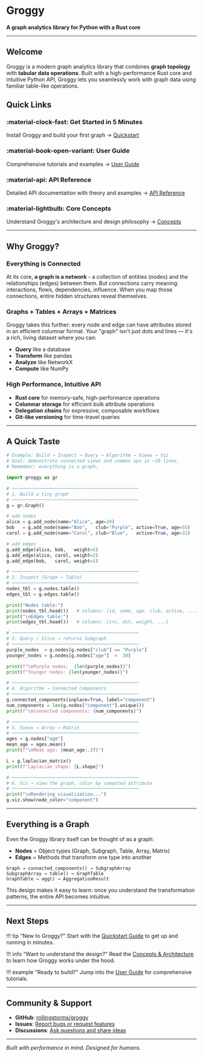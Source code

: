 # Groggy

**A graph analytics library for Python with a Rust core**

---

## Welcome

Groggy is a modern graph analytics library that combines **graph topology** with **tabular data operations**. Built with a high-performance Rust core and intuitive Python API, Groggy lets you seamlessly work with graph data using familiar table-like operations.

## Quick Links

### :material-clock-fast: Get Started in 5 Minutes
Install Groggy and build your first graph
→ [Quickstart](quickstart.md)

### :material-book-open-variant: User Guide
Comprehensive tutorials and examples
→ [User Guide](guide/graph-core.md)

### :material-api: API Reference
Detailed API documentation with theory and examples
→ [API Reference](api/graph.md)

### :material-lightbulb: Core Concepts
Understand Groggy's architecture and design philosophy
→ [Concepts](concepts/overview.md)

---

## Why Groggy?

### Everything is Connected

At its core, **a graph is a network** - a collection of entities (nodes) and the relationships (edges) between them. But connections carry meaning: interactions, flows, dependencies, influence. When you map those connections, entire hidden structures reveal themselves.

### Graphs + Tables + Arrays + Matrices

Groggy takes this further: every node and edge can have attributes stored in an efficient columnar format. Your "graph" isn't just dots and lines — it's a rich, living dataset where you can:

- **Query** like a database
- **Transform** like pandas
- **Analyze** like NetworkX
- **Compute** like NumPy

### High Performance, Intuitive API

- **Rust core** for memory-safe, high-performance operations
- **Columnar storage** for efficient bulk attribute operations
- **Delegation chains** for expressive, composable workflows
- **Git-like versioning** for time-travel queries

---

## A Quick Taste

```python
# Example: Build → Inspect → Query → Algorithm → Views → Viz
# Goal: demonstrate connected views and common ops in ~20 lines.
# Remember: everything is a graph.

import groggy as gr

# ───────────────────────────────────────────────
# 1. Build a tiny graph
# ───────────────────────────────────────────────
g = gr.Graph()

# add nodes
alice = g.add_node(name="Alice", age=29)
bob   = g.add_node(name="Bob",   club="Purple", active=True, age=55)
carol = g.add_node(name="Carol", club="Blue",   active=True, age=31)

# add edges
g.add_edge(alice, bob,   weight=5)
g.add_edge(alice, carol, weight=2)
g.add_edge(bob,   carol, weight=1)

# ───────────────────────────────────────────────
# 2. Inspect (Graph → Table)
# ───────────────────────────────────────────────
nodes_tbl = g.nodes.table()
edges_tbl = g.edges.table()

print("Nodes table:")
print(nodes_tbl.head())   # columns: [id, name, age, club, active, ...]
print("\nEdges table:")
print(edges_tbl.head())   # columns: [src, dst, weight, ...]

# ───────────────────────────────────────────────
# 3. Query / Slice → returns Subgraph
# ───────────────────────────────────────────────
purple_nodes  = g.nodes[g.nodes["club"] == "Purple"]
younger_nodes = g.nodes[g.nodes["age"]  <  30]

print(f"\nPurple nodes:  {len(purple_nodes)}")
print(f"Younger nodes: {len(younger_nodes)}")

# ───────────────────────────────────────────────
# 4. Algorithm → Connected Components
# ───────────────────────────────────────────────
g.connected_components(inplace=True, label="component")
num_components = len(g.nodes["component"].unique())
print(f"\nConnected components: {num_components}")

# ───────────────────────────────────────────────
# 5. Views → Array → Matrix
# ───────────────────────────────────────────────
ages = g.nodes["age"]
mean_age = ages.mean()
print(f"\nMean age: {mean_age:.1f}")

L = g.laplacian_matrix()
print(f"Laplacian shape: {L.shape}")

# ───────────────────────────────────────────────
# 6. Viz → view the graph, color by computed attribute
# ───────────────────────────────────────────────
print("\nRendering visualization...")
g.viz.show(node_color="component")
```

---

## Everything is a Graph

Even the Groggy library itself can be thought of as a graph:

- **Nodes** = Object types (Graph, Subgraph, Table, Array, Matrix)
- **Edges** = Methods that transform one type into another

```
Graph → connected_components() → SubgraphArray
SubgraphArray → table() → GraphTable
GraphTable → agg() → AggregationResult
```

This design makes it easy to learn: once you understand the transformation patterns, the entire API becomes intuitive.

---

## Next Steps

!!! tip "New to Groggy?"
    Start with the [Quickstart Guide](quickstart.md) to get up and running in minutes.

!!! info "Want to understand the design?"
    Read the [Concepts & Architecture](concepts/overview.md) to learn how Groggy works under the hood.

!!! example "Ready to build?"
    Jump into the [User Guide](guide/graph-core.md) for comprehensive tutorials.

---

## Community & Support

- **GitHub**: [rollingstorms/groggy](https://github.com/rollingstorms/groggy)
- **Issues**: [Report bugs or request features](https://github.com/rollingstorms/groggy/issues)
- **Discussions**: [Ask questions and share ideas](https://github.com/rollingstorms/groggy/discussions)

---

*Built with performance in mind. Designed for humans.*
